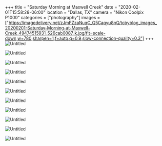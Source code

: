 +++
title = "Saturday Morning at Maxwell Creek"
date = "2020-02-01T15:58:28-06:00"
location = "Dallas, TX"
camera = "Nikon Coolpix P1000"
categories = ["photography"]
images = ["https://imagedelivery.net/zJmFZzaNuqC_Q5Caqyu8nQ/tobyblog_images_20200201-Saturday-Morning-at-Maxwell-Creek_49474515931_526cab0087_k.jpg/fit=scale-down,w=780,sharpen=1,f=auto,q=0.9,slow-connection-quality=0.3"]
+++
![Untitled](https://imagedelivery.net/zJmFZzaNuqC_Q5Caqyu8nQ/tobyblog_images_20200201-Saturday-Morning-at-Maxwell-Creek_49474515931_526cab0087_k.jpg/fit=scale-down,w=780,sharpen=1,f=auto,q=0.9,slow-connection-quality=0.3)

<!--more-->

![Untitled](https://imagedelivery.net/zJmFZzaNuqC_Q5Caqyu8nQ/tobyblog_images_20200201-Saturday-Morning-at-Maxwell-Creek_49474033568_f1532b1720_k.jpg/fit=scale-down,w=780,sharpen=1,f=auto,q=0.9,slow-connection-quality=0.3)

![Untitled](https://imagedelivery.net/zJmFZzaNuqC_Q5Caqyu8nQ/tobyblog_images_20200201-Saturday-Morning-at-Maxwell-Creek_49474744362_452235c27a_k.jpg/fit=scale-down,w=780,sharpen=1,f=auto,q=0.9,slow-connection-quality=0.3)

![Untitled](https://imagedelivery.net/zJmFZzaNuqC_Q5Caqyu8nQ/tobyblog_images_20200201-Saturday-Morning-at-Maxwell-Creek_49474034598_b8690bce2e_k.jpg/fit=scale-down,w=780,sharpen=1,f=auto,q=0.9,slow-connection-quality=0.3)

![Untitled](https://imagedelivery.net/zJmFZzaNuqC_Q5Caqyu8nQ/tobyblog_images_20200201-Saturday-Morning-at-Maxwell-Creek_49474746537_5b7eec4728_k.jpg/fit=scale-down,w=780,sharpen=1,f=auto,q=0.9,slow-connection-quality=0.3)

![Untitled](https://imagedelivery.net/zJmFZzaNuqC_Q5Caqyu8nQ/tobyblog_images_20200201-Saturday-Morning-at-Maxwell-Creek_49474030368_6319ffabd7_k.jpg/fit=scale-down,w=780,sharpen=1,f=auto,q=0.9,slow-connection-quality=0.3)

![Untitled](https://imagedelivery.net/zJmFZzaNuqC_Q5Caqyu8nQ/tobyblog_images_20200201-Saturday-Morning-at-Maxwell-Creek_49474514836_cfbc932aeb_k.jpg/fit=scale-down,w=780,sharpen=1,f=auto,q=0.9,slow-connection-quality=0.3)

![Untitled](https://imagedelivery.net/zJmFZzaNuqC_Q5Caqyu8nQ/tobyblog_images_20200201-Saturday-Morning-at-Maxwell-Creek_49474031388_aec8c1be26_k.jpg/fit=scale-down,w=780,sharpen=1,f=auto,q=0.9,slow-connection-quality=0.3)

![Untitled](https://imagedelivery.net/zJmFZzaNuqC_Q5Caqyu8nQ/tobyblog_images_20200201-Saturday-Morning-at-Maxwell-Creek_49474741557_8bb6353a87_k.jpg/fit=scale-down,w=780,sharpen=1,f=auto,q=0.9,slow-connection-quality=0.3)

![Untitled](https://imagedelivery.net/zJmFZzaNuqC_Q5Caqyu8nQ/tobyblog_images_20200201-Saturday-Morning-at-Maxwell-Creek_49474036528_8509ac93dd_k.jpg/fit=scale-down,w=780,sharpen=1,f=auto,q=0.9,slow-connection-quality=0.3)

![Untitled](https://imagedelivery.net/zJmFZzaNuqC_Q5Caqyu8nQ/tobyblog_images_20200201-Saturday-Morning-at-Maxwell-Creek_49474524616_592cdf2f80_k.jpg/fit=scale-down,w=780,sharpen=1,f=auto,q=0.9,slow-connection-quality=0.3)
